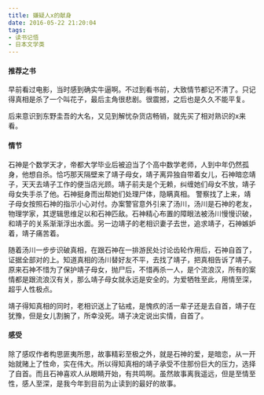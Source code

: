 ```yaml
---
title: 嫌疑人x的献身
date: 2016-05-22 21:20:04
tags:
- 读书记悟
- 日本文学类
---
```


#### 推荐之书

早前看过电影，当时感到确实牛逼啊。不过到看书前，大致情节都记不清了。只记得真相是杀了一个叫花子，最后主角很悲剧。很震撼，之后也是久久不能平复。

后来意识到东野圭吾的大名，又见到解忧杂货店畅销，就先买了相对熟识的x来看。

#### 情节

石神是个数学天才，帝都大学毕业后被迫当了个高中数学老师，人到中年仍然孤身，他想自杀。恰巧那天隔壁来了靖子母女，靖子离异独自带着女儿，石神暗恋靖子，天天去靖子工作的便当店光顾。靖子前夫是个无赖，纠缠她们母女不放，靖子母女失手杀了他。石神挺身而出帮她们处理尸体，隐瞒真相。
警察找了上来，靖子母女按照石神的指示小心对付。办案警官意外引来了汤川，汤川是石神的老友，物理学家，其逻辑思维足以和石神匹敌。石神精心布置的障眼法被汤川慢慢识破，和靖子的关系渐渐浮出水面。另一边靖子的老相识妻子去世，追求靖子，石神嫉妒着，靖子痛苦着。

随着汤川一步步识破真相，在跟石神在一排游民处讨论齿轮作用后，石神自首了，证据全部对的上。知道真相的汤川替好友不平，去找了靖子，把真相告诉了靖子。原来石神不惜为了保护靖子母女，抛尸后，不惜再杀一人，是个流浪汉，所有的案情都是跟流浪汉有关，那么靖子母女就永远是安全的。为爱牺牲至此，用情至深，超乎人性极点。

靖子得知真相的同时，老相识送上了钻戒，是愧疚的活一辈子还是去自首，靖子在犹豫，但是女儿割腕了，所幸没死。靖子决定说出实情，自首了。

#### 感受

除了感叹作者构思匪夷所思，故事精彩至极之外，就是石神的爱，是暗恋，从一开始就赌上了性命，实在伟大。所以得知真相的靖子承受不住那份巨大的压力，选择了自首。而且石神喜欢人从眼睛开始，有共鸣啊。虽然故事离我遥远，但是至情至性，感人至深，是我今年到目前为止读到的最好的故事。

